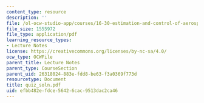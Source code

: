```yaml
---
content_type: resource
description: ''
file: /ol-ocw-studio-app/courses/16-30-estimation-and-control-of-aerospace-systems-spring-2004/efbb482efdce56426cac9513dac2ca46_quiz_soln.pdf
file_size: 1555972
file_type: application/pdf
learning_resource_types:
- Lecture Notes
license: https://creativecommons.org/licenses/by-nc-sa/4.0/
ocw_type: OCWFile
parent_title: Lecture Notes
parent_type: CourseSection
parent_uid: 26318024-883e-fdd8-be63-f3a0369f773d
resourcetype: Document
title: quiz_soln.pdf
uid: efbb482e-fdce-5642-6cac-9513dac2ca46
---
```

